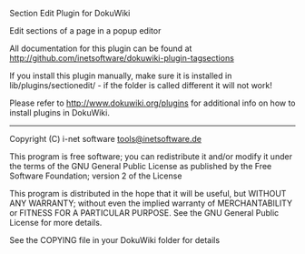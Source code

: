 Section Edit Plugin for DokuWiki

Edit sections of a page in a popup editor

All documentation for this plugin can be found at
http://github.com/inetsoftware/dokuwiki-plugin-tagsections

If you install this plugin manually, make sure it is installed in
lib/plugins/sectionedit/ - if the folder is called different it
will not work!

Please refer to http://www.dokuwiki.org/plugins for additional info
on how to install plugins in DokuWiki.

----
Copyright (C) i-net software <tools@inetsoftware.de>

This program is free software; you can redistribute it and/or modify
it under the terms of the GNU General Public License as published by
the Free Software Foundation; version 2 of the License

This program is distributed in the hope that it will be useful,
but WITHOUT ANY WARRANTY; without even the implied warranty of
MERCHANTABILITY or FITNESS FOR A PARTICULAR PURPOSE.  See the
GNU General Public License for more details.

See the COPYING file in your DokuWiki folder for details
